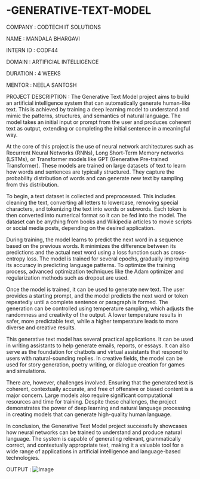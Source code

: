 # -GENERATIVE-TEXT-MODEL

COMPANY : CODTECH IT SOLUTIONS

NAME : MANDALA BHARGAVI

INTERN ID : CODF44

DOMAIN : ARTIFICIAL INTELLIGENCE

DURATION : 4 WEEKS

MENTOR : NEELA SANTOSH

PROJECT DESCRIPTION :
The Generative Text Model project aims to build an artificial intelligence system that can automatically generate human-like text. This is achieved by training a deep learning model to understand and mimic the patterns, structures, and semantics of natural language. The model takes an initial input or prompt from the user and produces coherent text as output, extending or completing the initial sentence in a meaningful way.

At the core of this project is the use of neural network architectures such as Recurrent Neural Networks (RNNs), Long Short-Term Memory networks (LSTMs), or Transformer models like GPT (Generative Pre-trained Transformer). These models are trained on large datasets of text to learn how words and sentences are typically structured. They capture the probability distribution of words and can generate new text by sampling from this distribution.

To begin, a text dataset is collected and preprocessed. This includes cleaning the text, converting all letters to lowercase, removing special characters, and tokenizing the text into words or subwords. Each token is then converted into numerical format so it can be fed into the model. The dataset can be anything from books and Wikipedia articles to movie scripts or social media posts, depending on the desired application.

During training, the model learns to predict the next word in a sequence based on the previous words. It minimizes the difference between its predictions and the actual next word using a loss function such as cross-entropy loss. The model is trained for several epochs, gradually improving its accuracy in predicting language patterns. To optimize the training process, advanced optimization techniques like the Adam optimizer and regularization methods such as dropout are used.

Once the model is trained, it can be used to generate new text. The user provides a starting prompt, and the model predicts the next word or token repeatedly until a complete sentence or paragraph is formed. The generation can be controlled using temperature sampling, which adjusts the randomness and creativity of the output. A lower temperature results in safer, more predictable text, while a higher temperature leads to more diverse and creative results.

This generative text model has several practical applications. It can be used in writing assistants to help generate emails, reports, or essays. It can also serve as the foundation for chatbots and virtual assistants that respond to users with natural-sounding replies. In creative fields, the model can be used for story generation, poetry writing, or dialogue creation for games and simulations.

There are, however, challenges involved. Ensuring that the generated text is coherent, contextually accurate, and free of offensive or biased content is a major concern. Large models also require significant computational resources and time for training. Despite these challenges, the project demonstrates the power of deep learning and natural language processing in creating models that can generate high-quality human language.

In conclusion, the Generative Text Model project successfully showcases how neural networks can be trained to understand and produce natural language. The system is capable of generating relevant, grammatically correct, and contextually appropriate text, making it a valuable tool for a wide range of applications in artificial intelligence and language-based technologies.

OUTPUT :
![Image](https://github.com/user-attachments/assets/7e9cbe43-d7f1-4da8-8e02-3f334f599211)
